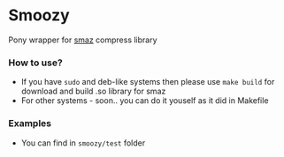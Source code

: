 # Smoozy
Pony wrapper for [smaz](https://github.com/antirez/smaz) compress library

### How to use?
- If you have `sudo` and deb-like systems then please use `make build` for download and build .so library for smaz
- For other systems - soon.. you can do it youself as it did in Makefile

### Examples
- You can find in `smoozy/test` folder
